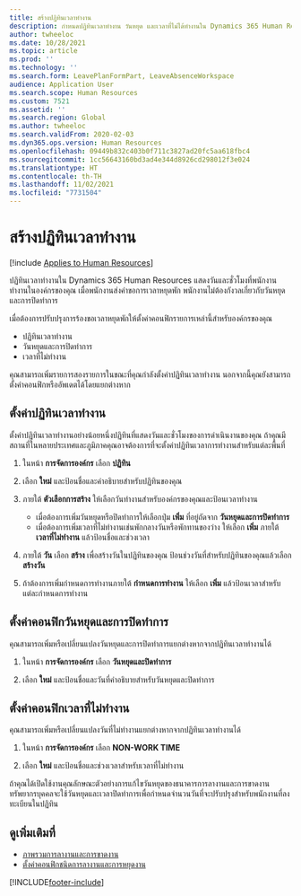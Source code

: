 ```yaml
---
title: สร้างปฏิทินเวลาทำงาน
description: กำหนดปฏิทินเวลาทำงาน วันหยุด และเวลาที่ไม่ได้ทำงานใน Dynamics 365 Human Resources
author: twheeloc
ms.date: 10/28/2021
ms.topic: article
ms.prod: ''
ms.technology: ''
ms.search.form: LeavePlanFormPart, LeaveAbsenceWorkspace
audience: Application User
ms.search.scope: Human Resources
ms.custom: 7521
ms.assetid: ''
ms.search.region: Global
ms.author: twheeloc
ms.search.validFrom: 2020-02-03
ms.dyn365.ops.version: Human Resources
ms.openlocfilehash: 09449b832c403b0f711c3827ad20fc5aa618fbc4
ms.sourcegitcommit: 1cc56643160bd3ad4e344d8926cd298012f3e024
ms.translationtype: HT
ms.contentlocale: th-TH
ms.lasthandoff: 11/02/2021
ms.locfileid: "7731504"
---
```

# <a name="create-a-working-time-calendar"></a>สร้างปฏิทินเวลาทำงาน

[!include [Applies to Human Resources](../includes/applies-to-hr.md)]

ปฏิทินเวลาทำงานใน Dynamics 365 Human Resources แสดงวันและชั่วโมงที่พนักงานทำงานในองค์กรของคุณ เมื่อพนักงานส่งคำขอการเวลาหยุดพัก พนักงานไม่ต้องกังวลเกี่ยวกับวันหยุดและการปิดทำการ

เมื่อต้องการปรับปรุงการร้องขอเวลาหยุดพักให้ตั้งค่าคอนฟิกรายการเหล่านี้สำหรับองค์กรของคุณ

- ปฏิทินเวลาทำงาน
- วันหยุดและการปิดทำการ
- เวลาที่ไม่ทำงาน

คุณสามารถเพิ่มรายการสองรายการในขณะที่คุณกำลังตั้งค่าปฏิทินเวลาทำงาน นอกจากนี้คุณยังสามารถตั้งค่าคอนฟิกหรืออัพเดตได้โดยแยกต่างหาก

## <a name="set-up-a-working-time-calendar"></a>ตั้งค่าปฏิทินเวลาทำงาน

ตั้งค่าปฏิทินเวลาทำงานอย่างน้อยหนึ่งปฏิทินที่แสดงวันและชั่วโมงของการดำเนินงานของคุณ ถ้าคุณมีสถานที่ในหลายประเทศและภูมิภาคคุณอาจต้องการที่จะตั้งค่าปฏิทินเวลาการทำงานสำหรับแต่ละพื้นที่

1. ในหน้า **การจัดการองค์กร** เลือก **ปฏิทิน**

2. เลือก **ใหม่** และป้อนชื่อและคำอธิบายสำหรับปฏิทินของคุณ

3. ภายใต้ **ตัวเลือกการสร้าง** ให้เลือกวันทำงานสำหรับองค์กรของคุณและป้อนเวลาทำงาน 
   - เมื่อต้องการเพิ่มวันหยุดหรือปิดทำการให้เลือกปุ่ม **เพิ่ม** ที่อยู่ถัดจาก **วันหยุดและการปิดทำการ**
   - เมื่อต้องการเพิ่มเวลาที่ไม่ทำงานเช่นพักกลางวันหรือพักทานของว่าง ให้เลือก **เพิ่ม** ภายใต้ **เวลาที่ไม่ทำงาน** แล้วป้อนชื่อและช่วงเวลา

4. ภายใต้ **วัน** เลือก **สร้าง** เพื่อสร้างวันในปฏิทินของคุณ ป้อนช่วงวันที่สำหรับปฏิทินของคุณแล้วเลือก **สร้างวัน**

5. ถ้าต้องการเพิ่มกำหนดการทำงานภายใต้ **กำหนดการทำงาน** ให้เลือก **เพิ่ม** แล้วป้อนเวลาสำหรับแต่ละกำหนดการทำงาน

## <a name="configure-holidays-and-closures"></a>ตั้งค่าคอนฟิกวันหยุดและการปิดทำการ

คุณสามารถเพิ่มหรือเปลี่ยนแปลงวันหยุดและการปิดทำการแยกต่างหากจากปฏิทินเวลาทำงานได้

1. ในหน้า **การจัดการองค์กร** เลือก **วันหยุดและปิดทำการ**

2. เลือก **ใหม่** และป้อนชื่อและวันที่คำอธิบายสำหรับวันหยุดและปิดทำการ

## <a name="configure-non-work-time"></a>ตั้งค่าคอนฟิกเวลาที่ไม่ทำงาน

คุณสามารถเพิ่มหรือเปลี่ยนแปลงวันที่ไม่ทำงานแยกต่างหากจากปฏิทินเวลาทำงานได้

1. ในหน้า **การจัดการองค์กร** เลือก **NON-WORK TIME**

2. เลือก **ใหม่** และป้อนชื่อและช่วงเวลาสำหรับเวลาที่ไม่ทำงาน

ถ้าคุณได้เปิดใช้งานคุณลักษณะตัวอย่างการแก้ไขวันหยุดของธนาคารการลางานและการขาดงาน ทรัพยากรบุคคลจะใช้วันหยุดและเวลาปิดทำการเพื่อกำหนดจำนวนวันที่จะปรับปรุงสำหรับพนักงานที่ลงทะเบียนในปฏิทิน

## <a name="see-also"></a>ดูเพิ่มเติมที่

- [ภาพรวมการลางานและการขาดงาน](hr-leave-and-absence-overview.md)
- [ตั้งค่าคอนฟิกชนิดการลางานและการหยุดงาน](hr-leave-and-absence-types.md)


[!INCLUDE[footer-include](../includes/footer-banner.md)]
